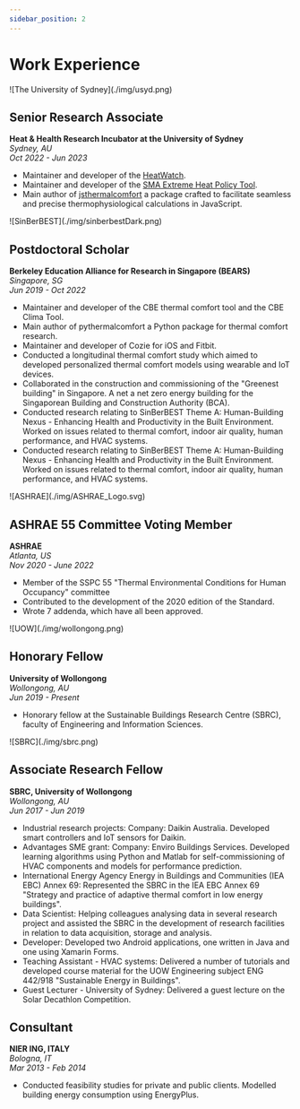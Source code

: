 ```yaml
---
sidebar_position: 2
---
```


# Work Experience

<div class="img-center" style={{width: 200}} > ![The University of Sydney](./img/usyd.png)</div>

## Senior Research Associate
**Heat & Health Research Incubator at the University of Sydney**  
_Sydney, AU_  
_Oct 2022 - Jun 2023_

- Maintainer and developer of the [HeatWatch](https://heatwatch.sydney.edu.au/).
- Maintainer and developer of the [SMA Extreme Heat Policy Tool](https://sma-heat-policy.sydney.edu.au/).
- Main author of [jsthermalcomfort](https://www.npmjs.com/package/jsthermalcomfort) a package crafted to facilitate seamless and precise thermophysiological calculations in JavaScript.

<div class="img-center" style={{width: 200}} > ![SinBerBEST](./img/sinberbestDark.png)</div>

## Postdoctoral Scholar
**Berkeley Education Alliance for Research in Singapore (BEARS)**  
_Singapore, SG_  
_Jun 2019 - Oct 2022_

- Maintainer and developer of the CBE thermal comfort tool and the CBE Clima Tool.
- Main author of pythermalcomfort a Python package for thermal comfort research.
- Maintainer and developer of Cozie for iOS and Fitbit.
- Conducted a longitudinal thermal comfort study which aimed to developed personalized thermal comfort models using wearable and IoT devices.
- Collaborated in the construction and commissioning of the "Greenest building" in Singapore. A net a net zero energy building for the Singaporean Building and Construction Authority (BCA).
- Conducted research relating to SinBerBEST Theme A: Human-Building Nexus - Enhancing Health and Productivity in the Built Environment. Worked on issues related to thermal comfort, indoor air quality, human performance, and HVAC systems.
- Conducted research relating to SinBerBEST Theme A: Human-Building Nexus - Enhancing Health and Productivity in the Built Environment. Worked on issues related to thermal comfort, indoor air quality, human performance, and HVAC systems.

<div style={{width: 200}}> ![ASHRAE](./img/ASHRAE_Logo.svg)</div>

## ASHRAE 55 Committee Voting Member
**ASHRAE**  
_Atlanta, US_  
_Nov 2020 - June 2022_

- Member of the SSPC 55 "Thermal Environmental Conditions for Human Occupancy" committee
- Contributed to the development of the 2020 edition of the Standard.
- Wrote 7 addenda, which have all been approved.

<div class="img-center" style={{width: 200}} > ![UOW](./img/wollongong.png)</div>

## Honorary Fellow
**University of Wollongong**  
_Wollongong, AU_  
_Jun 2019 - Present_

- Honorary fellow at the Sustainable Buildings Research Centre (SBRC), faculty of Engineering and Information Sciences.

<div class="img-center" style={{width: 200}} > ![SBRC](./img/sbrc.png)</div>

## Associate Research Fellow
**SBRC, University of Wollongong**  
_Wollongong, AU_  
_Jun 2017 - Jun 2019_

- Industrial research projects: Company: Daikin Australia. Developed smart controllers and IoT sensors for Daikin.
- Advantages SME grant: Company: Enviro Buildings Services. Developed learning algorithms using Python and Matlab for self-commissioning of HVAC components and models for performance prediction.
- International Energy Agency Energy in Buildings and Communities (IEA EBC) Annex 69: Represented the SBRC in the IEA EBC Annex 69 "Strategy and practice of adaptive thermal comfort in low energy buildings".
- Data Scientist: Helping colleagues analysing data in several research project and assisted the SBRC in the development of research facilities in relation to data acquisition, storage and analysis.
- Developer: Developed two Android applications, one written in Java and one using Xamarin Forms.
- Teaching Assistant - HVAC systems: Delivered a number of tutorials and developed course material for the UOW Engineering subject ENG 442/918 "Sustainable Energy in Buildings".
- Guest Lecturer - University of Sydney: Delivered a guest lecture on the Solar Decathlon Competition.

## Consultant
**NIER ING, ITALY**  
_Bologna, IT_  
_Mar 2013 - Feb 2014_

- Conducted feasibility studies for private and public clients. Modelled building energy consumption using EnergyPlus.

